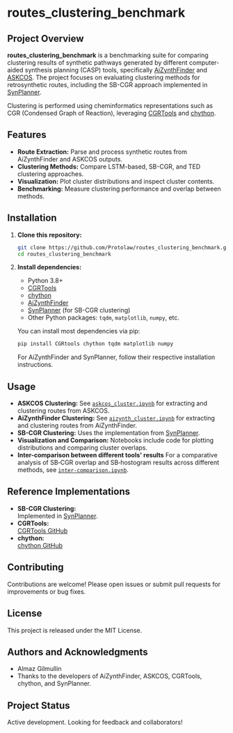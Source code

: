 # routes_clustering_benchmark

## Project Overview

**routes_clustering_benchmark** is a benchmarking suite for comparing clustering results of synthetic pathways generated by different computer-aided synthesis planning (CASP) tools, specifically [AiZynthFinder](https://github.com/MolecularAI/aizynthfinder) and [ASKCOS](https://askcos.mit.edu/). The project focuses on evaluating clustering methods for retrosynthetic routes, including the SB-CGR approach implemented in [SynPlanner](https://github.com/Laboratoire-de-Chemoinformatique/SynPlanner).

Clustering is performed using cheminformatics representations such as CGR (Condensed Graph of Reaction), leveraging [CGRTools](https://github.com/CGRtools/CGRtools) and [chython](https://github.com/chython/chython).

## Features

- **Route Extraction:** Parse and process synthetic routes from AiZynthFinder and ASKCOS outputs.
- **Clustering Methods:** Compare LSTM-based, SB-CGR, and TED clustering approaches.
- **Visualization:** Plot cluster distributions and inspect cluster contents.
- **Benchmarking:** Measure clustering performance and overlap between methods.

## Installation

1. **Clone this repository:**
    ```sh
    git clone https://github.com/Protolaw/routes_clustering_benchmark.git
    cd routes_clustering_benchmark
    ```

2. **Install dependencies:**
    - Python 3.8+
    - [CGRTools](https://github.com/CGRtools/CGRtools)
    - [chython](https://github.com/chython/chython)
    - [AiZynthFinder](https://github.com/MolecularAI/aizynthfinder)
    - [SynPlanner](https://github.com/Laboratoire-de-Chemoinformatique/SynPlanner/tree/main) (for SB-CGR clustering)
    - Other Python packages: `tqdm`, `matplotlib`, `numpy`, etc.

    You can install most dependencies via pip:
    ```sh
    pip install CGRtools chython tqdm matplotlib numpy
    ```

    For AiZynthFinder and SynPlanner, follow their respective installation instructions.

## Usage

- **ASKCOS Clustering:** See [`askcos_cluster.ipynb`](askcos_cluster.ipynb) for extracting and clustering routes from ASKCOS.
- **AiZynthFinder Clustering:** See [`aizynth_cluster.ipynb`](aizynth_cluster.ipynb) for extracting and clustering routes from AiZynthFinder.
- **SB-CGR Clustering:** Uses the implementation from [SynPlanner](https://github.com/Laboratoire-de-Chemoinformatique/SynPlanner/tree/main).
- **Visualization and Comparison:** Notebooks include code for plotting distributions and comparing cluster overlaps.
- **Inter-comparison between different tools' results** For a comparative analysis of SB‑CGR overlap and SB‑hostogram results across different methods, see [`inter-comparison.ipynb`](inter-comparison.ipynb).

## Reference Implementations

- **SB-CGR Clustering:**  
  Implemented in [SynPlanner](https://github.com/Laboratoire-de-Chemoinformatique/SynPlanner).
- **CGRTools:**  
  [CGRTools GitHub](https://github.com/CGRtools/CGRtools)
- **chython:**  
  [chython GitHub](https://github.com/chython/chython)

## Contributing

Contributions are welcome! Please open issues or submit pull requests for improvements or bug fixes.

## License

This project is released under the MIT License.

## Authors and Acknowledgments

- Almaz Gilmullin
- Thanks to the developers of AiZynthFinder, ASKCOS, CGRTools, chython, and SynPlanner.

## Project Status

Active development. Looking for feedback and collaborators!